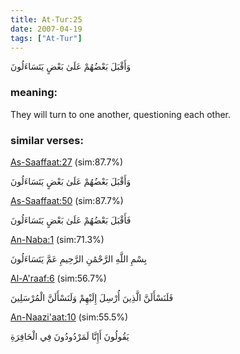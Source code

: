 ```yaml
---
title: At-Tur:25
date: 2007-04-19
tags: ["At-Tur"]
---
```

وَأَقْبَلَ بَعْضُهُمْ عَلَىٰ بَعْضٍ يَتَسَاءَلُونَ
### meaning: 
They will turn to one another, questioning each other.
### similar verses: 

[As-Saaffaat:27](/37/27) (sim:87.7%)

وَأَقْبَلَ بَعْضُهُمْ عَلَىٰ بَعْضٍ يَتَسَاءَلُونَ

[As-Saaffaat:50](/37/50) (sim:87.7%)

فَأَقْبَلَ بَعْضُهُمْ عَلَىٰ بَعْضٍ يَتَسَاءَلُونَ

[An-Naba:1](/78/1) (sim:71.3%)

بِسْمِ اللَّهِ الرَّحْمَٰنِ الرَّحِيمِ عَمَّ يَتَسَاءَلُونَ

[Al-A'raaf:6](/7/6) (sim:56.7%)

فَلَنَسْأَلَنَّ الَّذِينَ أُرْسِلَ إِلَيْهِمْ وَلَنَسْأَلَنَّ الْمُرْسَلِينَ

[An-Naazi'aat:10](/79/10) (sim:55.5%)

يَقُولُونَ أَإِنَّا لَمَرْدُودُونَ فِي الْحَافِرَةِ
